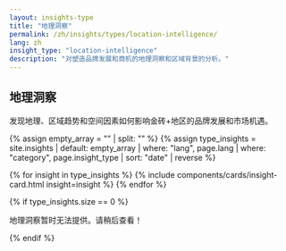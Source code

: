 ```yaml
---
layout: insights-type
title: "地理洞察"
permalink: /zh/insights/types/location-intelligence/
lang: zh
insight_type: "location-intelligence"  
description: "对塑造品牌发展和商机的地理洞察和区域背景的分析。"
---
```


## 地理洞察

发现地理、区域趋势和空间因素如何影响金砖+地区的品牌发展和市场机遇。

{% assign empty_array = "" | split: "" %}
{% assign type_insights = site.insights | default: empty_array | where: "lang", page.lang | where: "category", page.insight_type | sort: "date" | reverse %}

<div class="insights-grid">
  {% for insight in type_insights %}
    {% include components/cards/insight-card.html insight=insight %}
  {% endfor %}
</div>

{% if type_insights.size == 0 %}
  <p class="no-insights">地理洞察暂时无法提供。请稍后查看！</p>
{% endif %}